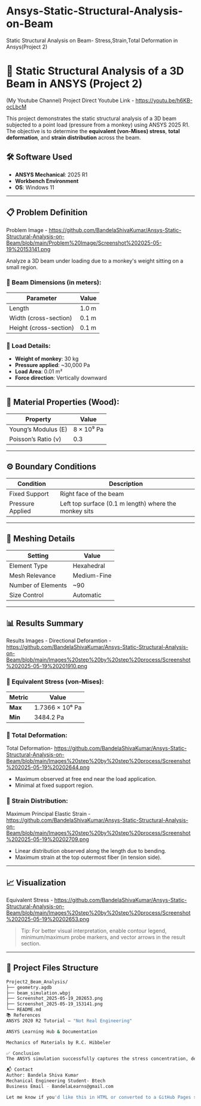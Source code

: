 # Ansys-Static-Structural-Analysis-on-Beam
Static Structural Analysis on Beam- Stress,Strain,Total Deformation in Ansys(Project 2)
# 📐 Static Structural Analysis of a 3D Beam in ANSYS (Project 2)

(My Youtube Channel) Project Direct Youtube Link - https://youtu.be/h6KB-ocLbcM

This project demonstrates the static structural analysis of a 3D beam subjected to a point load (pressure from a monkey) using ANSYS 2025 R1. The objective is to determine the **equivalent (von-Mises) stress**, **total deformation**, and **strain distribution** across the beam.

## 🛠️ Software Used

- **ANSYS Mechanical**: 2025 R1
- **Workbench Environment**
- **OS**: Windows 11

---

## 📋 Problem Definition

Problem Image - https://github.com/BandelaShivaKumar/Ansys-Static-Structural-Analysis-on-Beam/blob/main/Problem%20Image/Screenshot%202025-05-19%20153141.png

Analyze a 3D beam under loading due to a monkey's weight sitting on a small region.

### 📏 Beam Dimensions (in meters):
| Parameter        | Value    |
|------------------|----------|
| Length           | 1.0 m    |
| Width (cross-section)  | 0.1 m    |
| Height (cross-section) | 0.1 m    |

### 🐒 Load Details:
- **Weight of monkey**: 30 kg
- **Pressure applied**: ~30,000 Pa
- **Load Area**: 0.01 m²
- **Force direction**: Vertically downward

---

## 🧱 Material Properties (Wood):

| Property           | Value         |
|--------------------|---------------|
| Young’s Modulus (E)| 8 × 10⁹ Pa    |
| Poisson’s Ratio (ν)| 0.3           |

---

## ⚙️ Boundary Conditions

| Condition          | Description                    |
|--------------------|--------------------------------|
| Fixed Support      | Right face of the beam         |
| Pressure Applied   | Left top surface (0.1 m length) where the monkey sits |

---

## 🧪 Meshing Details

| Setting             | Value             |
|---------------------|------------------|
| Element Type        | Hexahedral        |
| Mesh Relevance      | Medium-Fine       |
| Number of Elements  | ~90               |
| Size Control        | Automatic         |

---

## 📊 Results Summary

Results Images - Directional Deforamtion - https://github.com/BandelaShivaKumar/Ansys-Static-Structural-Analysis-on-Beam/blob/main/Images%20step%20by%20step%20process/Screenshot%202025-05-19%20201910.png

### 📌 Equivalent Stress (von-Mises):

| Metric     | Value         |
|------------|---------------|
| **Max**    | 1.7366 × 10⁶ Pa |
| **Min**    | 3484.2 Pa     |

### 📌 Total Deformation:
Total Deformation- https://github.com/BandelaShivaKumar/Ansys-Static-Structural-Analysis-on-Beam/blob/main/Images%20step%20by%20step%20process/Screenshot%202025-05-19%20202644.png
- Maximum observed at free end near the load application.
- Minimal at fixed support region.

### 📌 Strain Distribution:
 Maximum Principal Elastic Strain - https://github.com/BandelaShivaKumar/Ansys-Static-Structural-Analysis-on-Beam/blob/main/Images%20step%20by%20step%20process/Screenshot%202025-05-19%20202709.png
- Linear distribution observed along the length due to bending.
- Maximum strain at the top outermost fiber (in tension side).

---

## 📈 Visualization

Equivalent Stress - https://github.com/BandelaShivaKumar/Ansys-Static-Structural-Analysis-on-Beam/blob/main/Images%20step%20by%20step%20process/Screenshot%202025-05-19%20202653.png

> Tip: For better visual interpretation, enable contour legend, minimum/maximum probe markers, and vector arrows in the result section.

---

## 📂 Project Files Structure

```bash
Project2_Beam_Analysis/
├── geometry.agdb
├── beam_simulation.wbpj
├── Screenshot_2025-05-19_202653.png
├── Screenshot_2025-05-19_153141.png
└── README.md
📚 References
ANSYS 2020 R2 Tutorial – "Not Real Engineering"

ANSYS Learning Hub & Documentation

Mechanics of Materials by R.C. Hibbeler

✅ Conclusion
The ANSYS simulation successfully captures the stress concentration, deformation pattern, and boundary behavior of a 3D beam under a simplified real-world loading condition. This serves as a foundational problem for more complex FEA simulations.

📬 Contact
Author: Bandela Shiva Kumar
Mechanical Engineering Student- Btech
Business Email - BandelaLearns@gmail.com

Let me know if you'd like this in HTML or converted to a GitHub Pages site layout.
